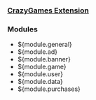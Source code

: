 ### [CrazyGames Extension](home)
### Modules

 * ${module.general}
 * ${module.ad}
 * ${module.banner}
 * ${module.game}
 * ${module.user}
 * ${module.data}
 * ${module.purchases}

